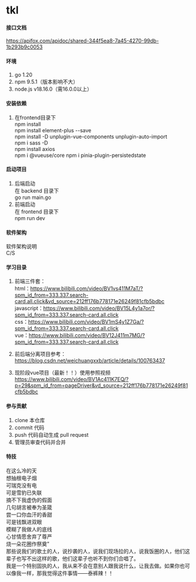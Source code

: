 # tkl

#### 接口文档

https://apifox.com/apidoc/shared-344f5ea8-7a45-4270-99db-1b293b9c0053

#### 环境

1.  go 1.20
2.  npm 9.5.1（版本影响不大）
3.  node.js v18.16.0（需16.0.0以上）

#### 安装依赖
1. 在frontend目录下  
   npm install    
   npm install element-plus --save  
   npm install -D unplugin-vue-components unplugin-auto-import   
   npm i sass -D  
   npm install axios         
   npm i @vueuse/core
   npm i pinia-plugin-persistedstate


#### 启动项目
1.  后端启动    
在 backend 目录下  
go run main.go
2.  前端启动  
在 frontend 目录下   
npm run dev


#### 软件架构
软件架构说明  
C/S  

#### 学习目录
1.  前端三件套：  
    html：https://www.bilibili.com/video/BV1vs411M7aT/?spm_id_from=333.337.search-card.all.click&vd_source=212ff176b778171e26249f81cfb5bdbc  
    javascript：https://www.bilibili.com/video/BV15L4y1a7or/?spm_id_from=333.337.search-card.all.click  
    css：https://www.bilibili.com/video/BV1mS4y1Z7Ga/?spm_id_from=333.337.search-card.all.click  
    vue：https://www.bilibili.com/video/BV12J411m7MG/?spm_id_from=333.337.search-card.all.click

3.  前后端分离项目参考：  
https://blog.csdn.net/weichuangxxb/article/details/100763437  

4.  现阶段vue项目（最新！！）使用参照视频  
https://www.bilibili.com/video/BV1Ac411K7EQ/?p=29&spm_id_from=pageDriver&vd_source=212ff176b778171e26249f81cfb5bdbc



#### 参与贡献

1.  clone 本仓库
2.  commit 代码
3.  push 代码自动生成 pull request
4.  管理员审查代码并合并

#### 特技

在这么冷的天  
想抽根电子烟  
可瑞克没有电  
可是雪豹已失联  
摘不下我​虚伪的假​面  
几句胡言被奉为圣箴  
尝一口你血汗的香甜  
可是钱飘进双眼  
模糊了我做人的底线  
心甘情愿舍弃了尊严  
烧一朵花圈作祭奠”  
那些说我们的歌土的人，说抄袭的人，说我们现场拉的人，说我饭圈的人，他们这辈子也写不出这样的歌，他们这辈子也听不到你们合唱了。  
我是一个特别固执的人，我从来不会在意别人跟我说什么，让我去做。如果你也可以像我一样，那我觉得这件事情——泰裤辣！！